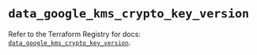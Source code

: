 # `data_google_kms_crypto_key_version`

Refer to the Terraform Registry for docs: [`data_google_kms_crypto_key_version`](https://registry.terraform.io/providers/hashicorp/google-beta/6.41.0/docs/data-sources/google_kms_crypto_key_version).
